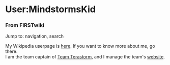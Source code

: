 # User:MindstormsKid

### From FIRSTwiki

Jump to: navigation, search

My Wikipedia userpage is
[here](http://en.wikipedia.org/wiki/User:MindstormsKid
"http://en.wikipedia.org/wiki/User:MindstormsKid" ). If you want to know more
about me, go there.  
I am the team captain of [Team Terastorm](Team_Terastorm "Team
Terastorm" ), and I manage the team's
[website](http://teamterastorm.googlepages.com/
"http://teamterastorm.googlepages.com/" ).  

